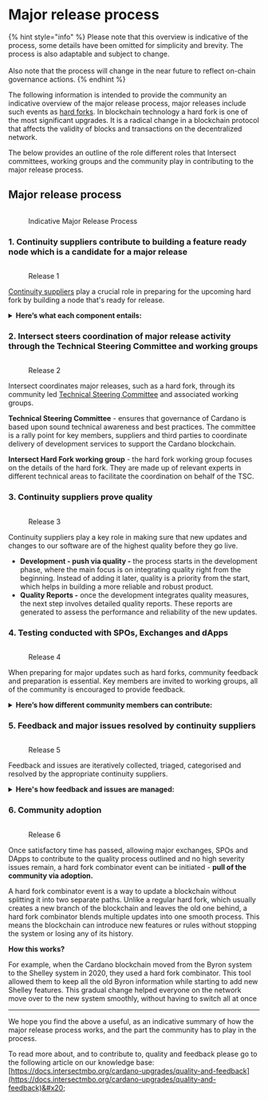 # Major release process

{% hint style="info" %}
Please note that this overview is indicative of the process, some details have been omitted for simplicity and brevity. The process is also adaptable and subject to change.\
\
Also note that the process will change in the near future to reflect on-chain governance actions.
{% endhint %}

The following information is intended to provide the community an indicative overview of the major release process, major releases include such events as [hard forks](broken-reference). In blockchain technology a hard fork is one of the most significant upgrades. It is a radical change in a blockchain protocol that affects the validity of blocks and transactions on the decentralized network.&#x20;

The below provides an outline of the role different roles that Intersect committees, working groups and the community play in contributing to the major release process.

## Major release process

<figure><img src="../../.gitbook/assets/Major Release Process.gif" alt=""><figcaption><p>Indicative Major Release Process</p></figcaption></figure>

### **1. Continuity suppliers contribute to building a feature ready node which is a candidate for a major release**

<figure><img src="https://lh7-us.googleusercontent.com/_pm-76XatL2iPHXSVhkovkyiNrCuKkbtZ8MIEANexJen4ux_w_Asj-v8zmi8It5vI1MhjJZ26rtmf72tY5WHhZ6xlYM7gh_sYyWQu3lbReyBBUGHAuPXIUFEu-kAPl6p4YTzlZV3asa5PxY=s2048" alt=""><figcaption><p>Release 1</p></figcaption></figure>

[Continuity suppliers](../cardano-continuity/) play a crucial role in preparing for the upcoming hard fork by building a node that's ready for release.

<details>

<summary><strong>Here’s what each component entails:</strong></summary>

* **Ledger** - updates the system that keeps track of all transactions, making sure it's ready to handle the new types of transactions that the hard fork may introduce.
* **Node** - improves the core software of the blockchain to support enhanced features and performance.
* **Consensus** -  the rules for how transactions are verified across the network, ensuring everyone agrees on what is valid.
* **CLI (Command Line Interface)** - makes it easier for developers to interact with the blockchain by enhancing the tools they use to deploy and manage their applications.

Together, these and other updates from the continuity suppliers ensure the new node is robust, secure, and reliable for release, setting a solid foundation for a major release such as a hard fork

</details>

### 2. Intersect steers coordination of major release activity through the Technical Steering Committee and working groups

<figure><img src="https://lh7-us.googleusercontent.com/yzoSoimOX6N_e7-V3EJN7Zxp8-hj6FyqPPv_cdgdsx6_RVd8IZW9QdTzmvgTF1B1rG-l-xACP1IcUdn8og1Joe9Fxq69vGnoALCR2VHLyZ5X4veHF8E8VLpkFsCAkBSRJ5u_qtdAYOVoTAI=s2048" alt=""><figcaption><p>Release 2</p></figcaption></figure>

Intersect coordinates major releases, such as a hard fork, through its community led [Technical Steering Committee](../../intersect-overview/intersect-committees/technical-steering-committee-tsc.md) and associated working groups. &#x20;

**Technical Steering Committee** - ensures that governance of Cardano is based upon sound technical awareness and best practices. The committee is a rally point for key members, suppliers and third parties to coordinate delivery of development services to support the Cardano blockchain.

**Intersect Hard Fork working group** - the hard fork working group focuses on the details of the hard fork. They are made up of relevant experts in different technical areas to facilitate the coordination on behalf of the TSC.

### 3. Continuity suppliers prove quality

<figure><img src="https://lh7-us.googleusercontent.com/kCbH6svXVvBYp6lvb3yiK0uYDovmKaArkuRMmAzGpsghJwluyvazFFOgpr4056pbk9WnA54H-U-RSEA5ZpP0io3CXpddNdp-nMJNHTKhRJfTrxhektyXx5-Bq4JmHix8DbblH3ysXKcSOTk=s2048" alt=""><figcaption><p>Release 3</p></figcaption></figure>

Continuity suppliers play a key role in making sure that new updates and changes to our software are of the highest quality before they go live. &#x20;

* **Development - push via quality -** the process starts in the development phase, where the main focus is on integrating quality right from the beginning. Instead of adding it later, quality is a priority from the start, which helps in building a more reliable and robust product.
* **Quality Reports -**  once the development integrates quality measures, the next step involves detailed quality reports. These reports are generated to assess the performance and reliability of the new updates.

### 4. Testing conducted with SPOs, Exchanges and dApps

<figure><img src="https://lh7-us.googleusercontent.com/XjMSqbrk9ihaN9tjEoWlKVTwAYei5vOzFYzXMtRGYHrQFUJ6EgxRkCP62Uds0q5qpzFnCeIBt6iwxSCwbvEFUQ7d2N74roYjh60qVzvxWoX8QY3xpam8KFGcN0rWrZRVFMm33bzCXh9m-x8=s2048" alt=""><figcaption><p>Release 4</p></figcaption></figure>

When preparing for major updates such as hard forks, community feedback and preparation is essential. Key members are invited to working groups, all of the community is encouraged to provide feedback.&#x20;

<details>

<summary><strong>Here’s how different community members can contribute:</strong></summary>

* **SPOs (Stake Pool Operators) -** play a crucial role in maintaining the blockchain network. Testing with SPOs helps ensure that the new updates will work smoothly in the live network environment. It checks the stability and efficiency of the network from the perspective of those who operate the network nodes.

<!---->

* **Wallets -** are tested to ensure that they can safely and effectively manage and store the new types of transactions that might be introduced by the update. This testing helps prevent issues that could affect users' funds.

<!---->

* **Exchanges -** need to integrate seamlessly with any new blockchain features to allow for smooth trading and liquidity. Testing with exchanges ensures that they can handle transactions without any disruptions or security risks.

<!---->

* **DApps (Decentralized Applications) -** Since dApps operate directly on the blockchain, testing with dApps checks for compatibility issues and ensures that they continue to operate efficiently even after the updates are applied.&#x20;

</details>

### 5. Feedback and major issues resolved by continuity suppliers

<figure><img src="https://lh7-us.googleusercontent.com/RfnIhOTxQw2H9zHTfy_ciMGwKqHKaYgytNh_3BSW03ZwpoDlNLfP7OPuKMjsvB0tzMdwbkMFkXZApKPVJdJ-fF9EjRWa-xN-BdeMkgfYqzZHE20wT57dXTGTUNJbMyiGjGQ6nuS8IjeDKBg=s2048" alt=""><figcaption><p>Release 5</p></figcaption></figure>

Feedback and issues are iteratively collected, triaged, categorised and resolved by the appropriate continuity suppliers.

<details>

<summary><strong>Here's how feedback and issues are managed:</strong></summary>

* **Collecting Feedback -** continuity suppliers actively gather feedback from users, stakeholders, and the community. This feedback is essential as it provides insights into quality and what needs improvement.

<!---->

* **Major Issues -** using the feedback collected, continuity suppliers work to resolve all major issues that could disrupt the service or product performance. These could include technical issues, performance inefficiencies, or community deployment problems.

<!---->

* **Resolving Issues -** once major issues are identified, the suppliers work on resolving them promptly. They prioritize these issues based on their impact and complexity.&#x20;

</details>

### 6. Community adoption

<figure><img src="https://lh7-us.googleusercontent.com/5hgljC8H6wxZ6Iz2obmtSWC-vfItDHULIFrs9yA4FjWVQIbnBvKGm4AolPhPmNAggvkzjQVsr-qARZ0ImwvQTXQijEv3hh3PqV8HKZJMWhVA_ICeXCKDkO_YrPMLbJ8TeVjYJk4DD3tOfBs=s2048" alt=""><figcaption><p>Release 6</p></figcaption></figure>

Once satisfactory time has passed, allowing major exchanges, SPOs and DApps to contribute to the quality process outlined and no high severity issues remain, a hard fork combinator event can be initiated - **pull of the community via adoption.**&#x20;

A hard fork combinator event is a way to update a blockchain without splitting it into two separate paths. Unlike a regular hard fork, which usually creates a new branch of the blockchain and leaves the old one behind, a hard fork combinator blends multiple updates into one smooth process. This means the blockchain can introduce new features or rules without stopping the system or losing any of its history.

**How this works?**

For example, when the Cardano blockchain moved from the Byron system to the Shelley system in 2020, they used a hard fork combinator. This tool allowed them to keep all the old Byron information while starting to add new Shelley features. This gradual change helped everyone on the network move over to the new system smoothly, without having to switch all at once

***

We hope you find the above a useful, as an indicative summary of how the major release process works, and the part the community has to play in the process.

To read more about, and to contribute to, quality and feedback please go to the following article on our knowledge base: [https://docs.intersectmbo.org/cardano-upgrades/quality-and-feedback](https://docs.intersectmbo.org/cardano-upgrades/quality-and-feedback)&#x20;
